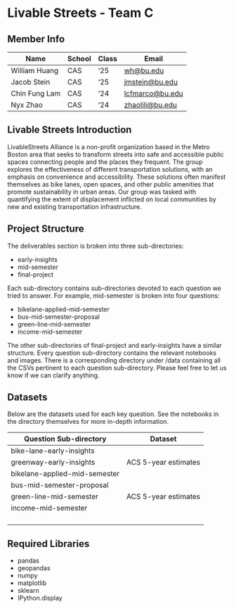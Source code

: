 # Livable Streets - Team C

## Member Info

| Name          | School | Class | Email           |
| ------------- | ------ | ----- | --------------- |
| William Huang | CAS    | ‘25   | wh@bu.edu       |
| Jacob Stein   | CAS    | ‘25   | jmstein@bu.edu  |
| Chin Fung Lam | CAS    | ‘24   | lcfmarco@bu.edu |
| Nyx Zhao      | CAS    | ‘24   | zhaolili@bu.edu |

## Livable Streets Introduction

LivableStreets Alliance is a non-profit organization based in the Metro Boston area that seeks to transform streets into safe and accessible public spaces connecting people and the places they frequent. The group explores the effectiveness of different transportation solutions, with an emphasis on convenience and accessibility. These solutions often manifest themselves as bike lanes, open spaces, and other public amenities that promote sustainability in urban areas. Our group was tasked with quantifying the extent of displacement inflicted on local communities by new and existing transportation infrastructure.

## Project Structure

The deliverables section is broken into three sub-directories:

- early-insights
- mid-semester
- final-project

Each sub-directory contains sub-directories devoted to each question we tried to answer. For example, mid-semester is broken into four questions:

- bikelane-applied-mid-semester
- bus-mid-semester-proposal
- green-line-mid-semester
- income-mid-semester

The other sub-directories of final-project and early-insights have a similar structure. Every question sub-directory contains the relevant notebooks and images. There is a corresponding directory under /data containing all the CSVs pertinent to each question sub-directory. Please feel free to let us know if we can clarify anything.

## Datasets

Below are the datasets used for each key question. See the notebooks in the directory themselves for more in-depth information.

| Question Sub-directory        | Dataset              |
| ----------------------------- | -------------------- |
| bike-lane-early-insights      |                      |
| greenway-early-insights       | ACS 5-year estimates |
| bikelane-applied-mid-semester |                      |
| bus-mid-semester-proposal     |                      |
| green-line-mid-semester       | ACS 5-year estimates |
| income-mid-semester           |                      |
|                               |                      |
|                               |                      |
|                               |                      |
|                               |                      |

## Required Libraries

- pandas
- geopandas
- numpy
- matplotlib
- sklearn
- IPython.display
